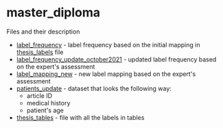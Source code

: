 # master_diploma

Files and their description

* [label_frequency](data/label_frequency.xlsx) - label frequency based on the initial mapping 
in [thesis_labels](data/thesis_labels.xlsx) file
* [label_frequency_update_october2021](data/label_frequency_update_october2021.xlsx) - updated label frequency based on the expert's assessment 
* [label_mapping_new](data/label_mapping_new.xlsx) - new label mapping based on the expert's assessment
* [patients_update](data/patients_update.xlsx) - dataset that looks the following way:
    * article ID
    * medical history
    * patient's age 
* [thesis_tables](data/thesis_tables.xlsx) - file with all the labels in tables